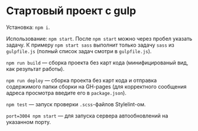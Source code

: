 # Стартовый проект с gulp

Установка: `npm i`.

Использование: `npm start`. После `npm start` можно через пробел указать задачу. К примеру `npm start sass` выполнит только задачу `sass` из `gulpfile.js` (полный список задач смотри в `gulpfile.js`).

`npm run build` — сборка проекта без карт кода (минифицированый вид, как результат работы).

`npm run deploy` — сборка проекта без карт кода и отправка содержимого папки сборки на GH-pages (для корректного сообщения адреса просмотра введите его в `package.json`).

`npm test` — запуск проверки `.scss`-файлов Stylelint-ом.

`port=3004 npm start` — для запуска сервера автообновлений на указанном порту.
